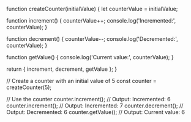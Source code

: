 function createCounter(initialValue) {
  let counterValue = initialValue;

  function increment() {
    counterValue++;
    console.log('Incremented:', counterValue);
  }

  function decrement() {
    counterValue--;
    console.log('Decremented:', counterValue);
  }

  function getValue() {
    console.log('Current value:', counterValue);
  }

  return {
    increment,
    decrement,
    getValue
  };
}

// Create a counter with an initial value of 5
const counter = createCounter(5);

// Use the counter
counter.increment(); // Output: Incremented: 6
counter.increment(); // Output: Incremented: 7
counter.decrement(); // Output: Decremented: 6
counter.getValue();  // Output: Current value: 6

